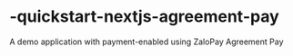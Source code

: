 # -quickstart-nextjs-agreement-pay
A demo application with payment-enabled using ZaloPay Agreement Pay
